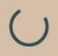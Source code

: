 /* Particle Background with Floating Balls on Edges */
    #particles {
      position: fixed;
      top: 0;
      left: 0;
      width: 100%;
      height: 100%;
      z-index: -1;
      pointer-events: none;
    }
    .particle-left, .particle-right {
      position: absolute;
      width: 5px;
      height: 5px;
      background: #FFE87C;
      border-radius: 50%;
      opacity: 0.6;
      animation: floatUp 8s infinite ease-in-out;
    }
    .particle-left {
      left: calc(Math.random() * 10vw);
    }
    .particle-right {
      left: calc(90vw + Math.random() * 10vw);
    }
    @keyframes floatUp {
      0% { transform: translateY(100vh); opacity: 0.6; }
      50% { opacity: 0.9; }
      100% { transform: translateY(-100vh); opacity: 0; }
    } 
<script type="text/javascript">
        var gk_isXlsx = false;
        var gk_xlsxFileLookup = {};
        var gk_fileData = {};
        function filledCell(cell) {
          return cell !== '' && cell != null;
        }
        function loadFileData(filename) {
        if (gk_isXlsx && gk_xlsxFileLookup[filename]) {
            try {
                var workbook = XLSX.read(gk_fileData[filename], { type: 'base64' });
                var firstSheetName = workbook.SheetNames[0];
                var worksheet = workbook.Sheets[firstSheetName];

                // Convert sheet to JSON to filter blank rows
                var jsonData = XLSX.utils.sheet_to_json(worksheet, { header: 1, blankrows: false, defval: '' });
                // Filter out blank rows (rows where all cells are empty, null, or undefined)
                var filteredData = jsonData.filter(row => row.some(filledCell));

                // Heuristic to find the header row by ignoring rows with fewer filled cells than the next row
                var headerRowIndex = filteredData.findIndex((row, index) =>
                  row.filter(filledCell).length >= filteredData[index + 1]?.filter(filledCell).length
                );
                // Fallback
                if (headerRowIndex === -1 || headerRowIndex > 25) {
                  headerRowIndex = 0;
                }

                // Convert filtered JSON back to CSV
                var csv = XLSX.utils.aoa_to_sheet(filteredData.slice(headerRowIndex)); // Create a new sheet from filtered array of arrays
                csv = XLSX.utils.sheet_to_csv(csv, { header: 1 });
                return csv;
            } catch (e) {
                console.error(e);
                return "";
            }
        }
        return gk_fileData[filename] || "";
        }
        </script><!DOCTYPE html>
<html lang="en">
<head>
  <meta charset="UTF-8">
  <meta name="viewport" content="width=device-width, initial-scale=1.0">
  <meta name="description" content="OptiThrive Solutions delivers expert solutions to help businesses, professionals, and homes create substantial savings with no upfront cost. Request a free consultation today!">
  <meta name="keywords" content="savings, consulting, no upfront cost, efficiency, business, home, OptiThrive Solutions">
  <meta name="author" content="Braeden">
  <title>OptiThrive Solutions - No Costs, Just Savings</title>
  <link href="https://fonts.googleapis.com/css2?family=Playfair+Display:wght@400;700&family=Poppins:wght@400;600&display=swap" rel="stylesheet">
  <link href="https://unpkg.com/aos@2.3.1/dist/aos.css" rel="stylesheet">
  <script src="https://cdn.tailwindcss.com"></script>
  <style>
    body {
      font-family: 'Poppins', sans-serif;
      background: #D4BEA8;
      color: #333333;
      margin: 0;
      overflow-x: hidden;
      position: relative;
      cursor: url('data:image/svg+xml;utf8,<svg xmlns="http://www.w3.org/2000/svg" width="24" height="24" viewBox="0 0 24 24" fill="none" stroke="%23FFE87C" stroke-width="2" stroke-linecap="round" stroke-linejoin="round"><circle cx="12" cy="12" r="10"/></svg>'), auto;
    }
    /* Particle Background with Full-Page Floating Balls */
    #particles {
      position: fixed;
      top: 0;
      left: 0;
      width: 100%;
      height: 100%;
      z-index: -1;
      pointer-events: none;
    }
    .particle {
      position: absolute;
      width: 5px;
      height: 5px;
      background: #FFE87C;
      border-radius: 50%;
      opacity: 0.6;
      animation: floatUp 8s infinite ease-in-out;
    }
    @keyframes floatUp {
      0% { transform: translateY(100vh); opacity: 0.6; }
      50% { opacity: 0.9; }
      100% { transform: translateY(-100vh); opacity: 0; }
    }
    /* Swaying Palm Tree Pattern */
    body::after {
      content: '';
      position: fixed;
      top: 0;
      left: 0;
      width: 100%;
      height: 100%;
      background: url('data:image/svg+xml,%3Csvg xmlns="http://www.w3.org/2000/svg" width="100" height="200" viewBox="0 0 100 200"%3E%3Cpath d="M50 0 Q40 50 30 0 Q60 50 70 0" fill="none" stroke="%232F4F4F" stroke-width="1" stroke-opacity="0.1"/%3E%3Ccircle cx="50" cy="0" r="5" fill="%232F4F4F" opacity="0.1"/%3E%3C/svg%3E') repeat-x;
      animation: sway 8s infinite ease-in-out;
      z-index: -2;
    }
    @keyframes sway {
      0% { transform: translateX(0); }
      50% { transform: translateX(-20px); }
      100% { transform: translateX(0); }
    }
    h1, h2, h3 {
      font-family: 'Playfair Display', serif;
      color: #2F4F4F;
      letter-spacing: 1px;
    }
    /* Preloader */
    #preloader {
      position: fixed;
      top: 0;
      left: 0;
      width: 100%;
      height: 100%;
      background: #D4BEA8;
      display: flex;
      justify-content: center;
      align-items: center;
      z-index: 9999;
    }
    #preloader::after {
      content: '';
      width: 60px;
      height: 60px;
      border: 6px solid #2F4F4F;
      border-top: 6px solid transparent;
      border-radius: 50%;
      animation: spin 1.5s linear infinite;
    }
    @keyframes spin {
      100% { transform: rotate(360deg); }
    }
    /* Animated Separator */
    .separator {
      width: 100%;
      height: 3px;
      background: linear-gradient(to right, #FFE87C, #FFD54F, #FFE87C);
      margin: 3rem 0;
      animation: rotateGradient 5s infinite linear;
    }
    @keyframes rotateGradient {
      0% { background-position: 0% 50%; }
      100% { background-position: 400% 50%; }
    }
    /* Header Styling - Full Width, Less Bulky */
    nav {
      background: #2F4F4F;
      box-shadow: 0 2px 15px rgba(0, 0, 0, 0.2);
      position: fixed;
      top: 0;
      width: 100%;
      z-index: 1000;
      padding: 0.5rem 1rem;
      animation: fadeIn 1s ease;
      display: flex;
      justify-content: space-between;
      align-items: center;
      transition: transform 0.3s ease;
    }
    .logo {
      height: 52px;
      transition: transform 0.3s ease;
      filter: drop-shadow(0 2px 4px rgba(0, 0, 0, 0.2));
    }
    .logo:hover .globe {
      animation: spinGlobe 2s linear;
    }
    .logo:hover .globe {
      animation-fill-mode: forwards;
    }
    .nav-links {
      display: flex;
      align-items: center;
    }
    .nav-links li a {
      font-size: 1rem;
      color: #FFFFFF;
      position: relative;
      transition: color 0.3s ease;
    }
    .nav-links li a::after {
      content: '';
      position: absolute;
      width: 0;
      height: 2px;
      background: linear-gradient(to right, #FFE87C, #FFD54F);
      bottom: -4px;
      left: 50%;
      transform: translateX(-50%);
      transition: width 0.3s ease;
    }
    .nav-links li a:hover::after {
      width: 100%;
    }
    .nav-links li a:hover {
      color: #FFE87C;
    }
    @keyframes fadeIn {
      from { opacity: 0; transform: translateY(-20px); }
      to { opacity: 1; transform: translateY(0); }
    }
    /* Hero Section with Pulsing Button */
    .hero {
      background: rgba(245, 245, 220, 0.8);
      padding: 10rem 0;
      text-align: center;
      position: relative;
      border-bottom: 1px solid rgba(47, 79, 79, 0.1);
    }
    .hero h2 {
      font-size: 5rem;
      margin-bottom: 1.5rem;
      display: inline-block;
      border-right: 4px solid #FFE87C;
      white-space: nowrap;
      overflow: hidden;
      animation: typing 3s steps(30, end), blink 0.75s step-end infinite;
    }
    @keyframes typing {
      from { width: 0; }
      to { width: 100%; }
    }
    @keyframes blink {
      50% { border-color: transparent; }
    }
    .hero p {
      font-size: 1.5rem;
      max-width: 4xl;
      margin-left: auto;
      margin-right: auto;
      margin-bottom: 2.5rem;
    }
    .hero .btn {
      animation: pulseGlow 2s infinite ease-in-out;
    }
    @keyframes pulseGlow {
      0% { transform: scale(1); box-shadow: 0 0 10px rgba(212, 160, 23, 0.5); }
      50% { transform: scale(1.05); box-shadow: 0 0 20px rgba(212, 160, 23, 0.8); }
      100% { transform: scale(1); box-shadow: 0 0 10px rgba(212, 160, 23, 0.5); }
    }
    /* Bouncing Cards with Rotating Border and Growing Content */
    .card {
      background: #F5F5DC;
      border: 1px solid transparent;
      border-radius: 1rem;
      padding: 2.5rem;
      transition: transform 0.5s ease, box-shadow 0.5s ease;
      box-shadow: 0 10px 30px rgba(0, 0, 0, 0.1);
      animation: bounceIn 1s ease;
      position: relative;
      overflow: hidden;
    }
    .card::before {
      content: '';
      position: absolute;
      top: -2px;
      left: -2px;
      right: -2px;
      bottom: -2px;
      border: 2px solid transparent;
      border-radius: 1rem;
      background: linear-gradient(45deg, #FFE87C, #FFD54F, #FFE87C);
      background-size: 400%;
      z-index: -1;
      transition: background 0.5s ease;
    }
    .card:hover::before {
      animation: rotateBorder 3s linear infinite;
    }
    .card-content {
      transition: transform 0.3s ease;
    }
    .card:hover .card-content {
      transform: scale(1.05);
    }
    @keyframes rotateBorder {
      0% { background-position: 0% 50%; }
      100% { background-position: 400% 50%; }
    }
    .card:hover {
      transform: translateY(-10px) scale(1.02);
      box-shadow: 0 20px 50px rgba(0, 0, 0, 0.2);
    }
    @keyframes bounceIn {
      0% { transform: scale(0.5); opacity: 0; }
      60% { transform: scale(1.1); opacity: 1; }
      100% { transform: scale(1); }
    }
    /* Vibrant Button */
    .btn {
      background: #FFE87C;
      color: #FFFFFF;
      padding: 1.2rem 2.5rem;
      border-radius: 0.75rem;
      transition: all 0.5s ease;
      font-weight: 600;
      text-transform: uppercase;
      border: none;
      position: relative;
      overflow: hidden;
    }
    .btn::after {
      content: '';
      position: absolute;
      width: 0;
      height: 100%;
      background: rgba(212, 160, 23, 0.3);
      top: 0;
      left: 0;
      transition: width 0.5s ease;
      z-index: 0;
    }
    .btn:hover::after {
      width: 100%;
    }
    .btn:hover {
      background: #FFD54F;
      transform: translateY(-3px);
      box-shadow: 0 10px 25px rgba(0, 0, 0, 0.2);
    }
    .btn span {
      position: relative;
      z-index: 1;
    }
    /* Section Styling with Parallax Scroll */
    .section {
      padding: 5rem 2rem;
      background: rgba(245, 245, 220, 0.95);
      position: relative;
      overflow: hidden;
      background-image: url('data:image/svg+xml,%3Csvg xmlns="http://www.w3.org/2000/svg" width="400" height="200" viewBox="0 0 400 200"%3E%3Crect width="400" height="200" fill="%23F5F5DC"/%3E%3Cline x1="50" y1="50" x2="350" y2="50" stroke="%232F4F4F" stroke-width="0.5" stroke-opacity="0.1"/%3E%3Cpath d="M0 200 L400 200" stroke="%232F4F4F" stroke-width="1" stroke-opacity="0.05"/%3E%3C/svg%3E');
      background-size: cover;
      background-position: center;
    }
    .section h2 {
      opacity: 0;
      transform: translateY(20px);
      transition: opacity 0.8s ease, transform 0.8s ease;
    }
    .section h2.visible {
      opacity: 1;
      transform: translateY(0);
    }
    .parallax-bg {
      background: linear-gradient(rgba(245, 245, 220, 0.9), rgba(212, 190, 168, 0.2)),
                  url('data:image/svg+xml,%3Csvg xmlns="http://www.w3.org/2000/svg" width="400" height="200" viewBox="0 0 400 200"%3E%3Crect width="400" height="200" fill="%23F5F5DC"/%3E%3Cline x1="50" y1="50" x2="350" y2="50" stroke="%232F4F4F" stroke-width="0.5" stroke-opacity="0.1"/%3E%3Cpath d="M0 200 L400 200" stroke="%232F4F4F" stroke-width="1" stroke-opacity="0.05"/%3E%3C/svg%3E');
      background-attachment: fixed;
      background-size: cover;
      background-position: center;
    }
    /* Fade-In Text */
    .fade-in-text {
      opacity: 0;
      animation: fadeInText 1.5s forwards;
    }
    @keyframes fadeInText {
      0% { opacity: 0; transform: translateY(10px); }
      100% { opacity: 1; transform: translateY(0); }
    }
    /* Inline Links with Animated Underline */
    .inline-link {
      position: relative;
      transition: color 0.3s ease;
    }
    .inline-link::after {
      content: '';
      position: absolute;
      width: 0;
      height: 2px;
      background: linear-gradient(to right, #FFE87C, #FFD54F);
      bottom: -2px;
      left: 50%;
      transform: translateX(-50%);
      transition: width 0.3s ease;
    }
    .inline-link:hover::after {
      width: 100%;
    }
    .inline-link:hover {
      color: #FFE87C;
    }
    /* Input Fields */
    input, textarea {
      background: rgba(245, 245, 220, 0.7);
      border: 1px solid rgba(47, 79, 79, 0.1);
      color: #333333;
      transition: all 0.3s ease;
      border-radius: 0.75rem;
      padding: 1rem;
    }
    input:focus, textarea:focus {
      border: 1px solid #2F4F4F;
      box-shadow: 0 0 15px rgba(47, 79, 79, 0.1);
      background: rgba(245, 245, 220, 0.9);
    }
    /* Rotating Savings Icon */
    .savings-icon {
      display: inline-block;
      transition: transform 0.5s ease;
    }
    .savings-icon:hover {
      transform: rotate(360deg);
    }
    /* Modal Styling with Pulsing Button */
    .modal {
      display: none;
      position: fixed;
      top: 0;
      left: 0;
      width: 100%;
      height: 100%;
      background: rgba(0, 0, 0, 0.5);
      z-index: 10000;
      justify-content: center;
      align-items: center;
    }
    .modal-content {
      background: #F5F5DC;
      padding: 2rem 3rem;
      border-radius: 1rem;
      width: 90%;
      max-width: 500px;
      text-align: center;
      animation: slideIn 0.5s ease;
      border: 2px solid #FFE87C;
    }
    .modal .btn {
      animation: pulse 2s infinite ease-in-out;
    }
    @keyframes slideIn {
      from { transform: translateY(-50px); opacity: 0; }
      to { transform: translateY(0); opacity: 1; }
    }
    @keyframes pulse {
      0% { transform: scale(1); box-shadow: 0 0 0 0 rgba(212, 160, 23, 0.7); }
      70% { transform: scale(1.05); box-shadow: 0 0 0 10px rgba(212, 160, 23, 0); }
      100% { transform: scale(1); box-shadow: 0 0 0 0 rgba(212, 160, 23, 0); }
    }
    .close {
      position: absolute;
      top: 1rem;
      right: 1rem;
      font-size: 1.5rem;
      cursor: pointer;
      color: #333333;
    }
    /* Footer Wave Animation (Removed Wave, Keeping Balls) */
    footer::before {
      content: '';
      position: absolute;
      top: 0;
      left: 0;
      width: 100%;
      height: 100%;
      z-index: -2;
    }
    /* Logo Globe Animation */
    .globe {
      transform-origin: center;
      transition: transform 0.1s ease;
    }
    .logo:hover .globe {
      animation: spinGlobe 2s linear;
    }
    @keyframes spinGlobe {
      0% { transform: rotate(0deg); }
      100% { transform: rotate(360deg); }
    }
    /* Mobile Responsiveness */
    @media (max-width: 768px) {
      .nav-links {
        display: none;
      }
      .hero h2 {
        font-size: 3rem;
      }
      .section {
        padding: 3rem 1rem;
      }
      .modal-content {
        padding: 1.5rem;
      }
      .logo {
        height: 40px;
      }
      .nav-links li a {
        font-size: 0.875rem;
      }
    }
  </style>
</head>
<body>
  <!-- Preloader -->
  <div id="preloader"></div>

  <!-- Particle Background with Full-Page Floating Balls -->
  <div id="particles"></div>

  <!-- Floating Navigation -->
  <nav>
    <div class="flex items-center pl-4">
      <img src="data:image/svg+xml,%3Csvg xmlns='http://www.w3.org/2000/svg' viewBox='0 0 260 52' width='260' height='52'%3E%3Cdefs%3E%3CradialGradient id='oceanGradient' cx='50%25' cy='50%25' r='50%25'%3E%3Cstop offset='0%25' style='stop-color:%231E90FF;stop-opacity:0.8'/%3E%3Cstop offset='100%25' style='stop-color:%231E90FF;stop-opacity:0.5'/%3E%3C/radialGradient%3E%3CradialGradient id='glowGradient' cx='50%25' cy='50%25' r='50%25'%3E%3Cstop offset='0%25' style='stop-color:%23FFE87C;stop-opacity:0.3'/%3E%3Cstop offset='100%25' style='stop-color:%23FFE87C;stop-opacity:0'/%3E%3C/radialGradient%3E%3C/defs%3E%3Cg transform='translate(26, 26)'%3E%3Ccircle cx='0' cy='0' r='26' fill='url(%23oceanGradient)'/%3E%3Cg class='globe' transform-origin='center'%3E%3Ccircle cx='0' cy='0' r='24' fill='url(%23oceanGradient)' filter='drop-shadow(2px 2px 2px rgba(0,0,0,0.3))'/%3E%3Cpath d='M-12 -8 Q-10 -6 -8 -8 Q-6 -4 -4 -6 Q-2 -2 0 -4 Q2 -2 4 -6 Q6 -4 8 -8 Q10 -6 12 -8 M-15 0 Q-13 2 -11 0 Q-9 4 -7 2 Q-5 6 -3 4 Q-1 8 1 6 Q3 8 5 4 Q7 6 9 2 Q11 4 13 0 Q15 2 17 0 M-18 10 Q-16 12 -14 10 Q-12 14 -10 12 Q-8 16 -6 14 Q-4 18 -2 16 Q0 20 2 18 Q4 20 6 16 Q8 18 10 14 Q12 16 14 12 Q16 14 18 10' fill='%2332CD32'/%3E%3C/g%3E%3Cg transform='translate(0, -12)'%3E%3Cpath d='M0 -12 V0' fill='none' stroke='%238B4513' stroke-width='3' stroke-linecap='round'/%3E%3Cpath d='M-8 -10 Q-4 -14 0 -10 Q4 -14 8 -10 Q4 -6 0 -10 Q-4 -6 -8 -10 M-10 -8 Q-6 -12 0 -8 Q6 -12 10 -8 Q6 -4 0 -8 Q-6 -4 -10 -8' fill='%23228B22'/%3E%3C/g%3E%3Ccircle cx='0' cy='0' r='26' fill='url(%23glowGradient)'/%3E%3C/g%3E%3Ctext x='60' y='32' font-family='Playfair Display, serif' font-size='24' font-weight='bold' fill='%231A2E2E' text-shadow='0 0 2px rgba(255,255,255,0.8)'%3EOptiThrive Solutions%3C/text%3E%3C/svg%3E" alt="OptiThrive Solutions Logo" class="logo">
    </div>
    <ul class="nav-links pr-4 flex space-x-6">
      <li><a href="#home" class="hover:text-FFE87C transition-colors">Home</a></li>
      <li><a href="#services" class="hover:text-FFE87C transition-colors">Services</a></li>
      <li><a href="#results" class="hover:text-FFE87C transition-colors">Results</a></li>
      <li><a href="#savings" class="hover:text-FFE87C transition-colors">Calculator</a></li>
      <li><a href="#contact" class="hover:text-FFE87C transition-colors">Contact</a></li>
    </ul>
  </nav>

  <!-- Hero Section with Pulsing Button -->
  <section id="home" class="hero text-center" data-aos="fade-up">
    <div class="container mx-auto px-6 relative z-10">
      <h2 class="text-5xl md:text-6xl font-bold mb-6 leading-tight">No Costs, Just Savings</h2>
      <p class="text-xl mb-8 max-w-4xl mx-auto leading-relaxed fade-in-text">Struggling with inefficiencies? Our team leverages advanced analytics to unlock substantial savings for businesses, professionals, and homes with no upfront cost. A tailored plan is crafted post-consultation, credited only from the savings we generate.</p>
      <button class="btn px-12 py-6 rounded-xl font-semibold" onclick="openModal()">Request a Free Consultation: (401) 451-1035</button>
    </div>
    <div class="separator"></div>
  </section>

  <!-- Services Section -->
  <section id="services" class="section">
    <div class="container mx-auto px-6 text-center">
      <h2 class="text-4xl md:text-5xl font-bold mb-10" data-aos="fade-up">Our Expert Services</h2>
      <p class="text-lg mb-12 max-w-2xl mx-auto fade-in-text" data-aos="fade-up" data-aos-delay="100">We deliver precision-engineered solutions for any entity, utilizing cutting-edge strategies to maximize efficiency and savings. Compensation is tied solely to the results we achieve.</p>
      <div class="grid grid-cols-1 md:grid-cols-3 gap-10">
        <div class="card" data-aos="fade-right" data-aos-delay="200">
          <div class="card-content">
            <h3 class="text-2xl font-semibold mb-5">Process Optimization</h3>
            <p class="fade-in-text">Enhance workflows with AI-driven insights for businesses and homes, saving time and resources.</p>
          </div>
        </div>
        <div class="card" data-aos="fade-up" data-aos-delay="300">
          <div class="card-content">
            <h3 class="text-2xl font-semibold mb-5">Expense Reduction</h3>
            <p class="fade-in-text">Minimize costs with predictive analytics, tailored for any operation or household.</p>
          </div>
        </div>
        <div class="card" data-aos="fade-left" data-aos-delay="400">
          <div class="card-content">
            <h3 class="text-2xl font-semibold mb-5">Training & Tools</h3>
            <p class="fade-in-text">Deploy next-gen tools and training to sustain long-term efficiency gains.</p>
          </div>
        </div>
      </div>
      <button class="btn px-10 py-5 mt-12 rounded-xl" data-aos="fade-up" data-aos-delay="500" onclick="openModal()">Request a Free Quote Now</button>
    </div>
    <div class="separator"></div>
  </section>

  <!-- Results Section -->
  <section id="results" class="section parallax-bg">
    <div class="container mx-auto px-6 text-center">
      <h2 class="text-4xl md:text-5xl font-bold mb-10" data-aos="fade-down">Savings We Can Create</h2>
      <p class="text-lg mb-12 max-w-2xl mx-auto fade-in-text" data-aos="fade-down" data-aos-delay="100">Data-driven examples demonstrate our capacity to generate savings, with compensation credited only from achieved results.</p>
      <div class="grid grid-cols-1 md:grid-cols-3 gap-10">
        <div class="card" data-aos="fade-right" data-aos-delay="200">
          <div class="card-content">
            <h3 class="text-2xl font-semibold mb-5">Streamlined Operations</h3>
            <p class="fade-in-text">Businesses save millions annually via optimized processes, tracked with real-time analytics.</p>
          </div>
        </div>
        <div class="card" data-aos="fade-up" data-aos-delay="300">
          <div class="card-content">
            <h3 class="text-2xl font-semibold mb-5">Reduced Expenses</h3>
            <p class="fade-in-text">Professionals cut costs with AI forecasts, measured via financial dashboards.</p>
          </div>
        </div>
        <div class="card" data-aos="fade-left" data-aos-delay="400">
          <div class="card-content">
            <h3 class="text-2xl font-semibold mb-5">Home Efficiency</h3>
            <p class="fade-in-text">Homeowners reduce utility bills with smart systems, monitored via IoT integrations.</p>
          </div>
        </div>
      </div>
      <p class="mt-10 text-xl font-semibold text-2F4F4F fade-in-text" data-aos="fade-up" data-aos-delay="500">Be the first to transform your savings – let’s get started!</p>
    </div>
    <div class="separator"></div>
  </section>

  <!-- Savings Calculator Section -->
  <section id="savings" class="section">
    <div class="container mx-auto px-6 text-center">
      <h2 class="text-4xl md:text-5xl font-bold mb-10" data-aos="fade-up">Estimate Your Savings</h2>
      <p class="text-lg mb-12 max-w-2xl mx-auto fade-in-text" data-aos="fade-up" data-aos-delay="100">Project your potential savings with our advanced estimator.</p>
      <div class="max-w-lg mx-auto card p-10 rounded-xl" data-aos="zoom-in" data-aos-delay="200">
        <div class="card-content">
          <span class="savings-icon mb-4 inline-block">
            <svg xmlns="http://www.w3.org/2000/svg" width="40" height="40" viewBox="0 0 24 24" fill="#FFE87C"><path d="M12 2C6.48 2 2 6.48 2 12s4.48 10 10 10 10-4.48 10-10S17.52 2 12 2zm0 18c-4.42 0-8-3.58-8-8s3.58-8 8-8 8 3.58 8 8-3.58 8-8 8zm-1-13h2v2h-2zm0 4h2v6h-2z"/></svg>
          </span>
          <label class="block mb-3 text-left fade-in-text">Units Affected (e.g., employees, tasks)</label>
          <input id="units" type="number" placeholder="e.g., 10" class="w-full p-4 mb-5 rounded-lg">
          <label class="block mb-3 text-left fade-in-text">Hours Saved per Unit/Day</label>
          <input id="hours" type="number" placeholder="e.g., 1" class="w-full p-4 mb-5 rounded-lg">
          <label class="block mb-3 text-left fade-in-text">Value per Hour ($)</label>
          <input id="rate" type="number" placeholder="e.g., 30" class="w-full p-4 mb-5 rounded-lg">
          <button onclick="calculateSavings()" class="btn px-10 py-5 rounded-xl w-full">Calculate Savings Now</button>
          <p id="result" class="mt-8 text-2xl font-semibold fade-in-text"></p>
        </div>
      </div>
    </div>
    <div class="separator"></div>
  </section>

  <!-- Testimonials Section (Forward-Looking) -->
  <section id="testimonials" class="section parallax-bg">
    <div class="container mx-auto px-6 text-center">
      <h2 class="text-4xl md:text-5xl font-bold mb-10" data-aos="fade-down">What to Expect</h2>
      <p class="text-lg mb-12 max-w-2xl mx-auto fade-in-text" data-aos="fade-down" data-aos-delay="100">As a new client, you’ll experience personalized service, cutting-edge analytics, and measurable savings tailored to your needs. Expect dedicated support, including free overtime when needed, to maximize your savings—without any binding contracts. Let’s build your success story together!</p>
      <div class="card p-10 rounded-xl max-w-2xl mx-auto" data-aos="fade-up" data-aos-delay="200">
        <div class="card-content">
          <p class="italic text-lg fade-in-text">“Looking forward to partnering with OptiThrive Solutions to unlock savings and efficiency for my business.” – Your Future Client</p>
        </div>
      </div>
      <p class="mt-10 text-xl font-semibold text-2F4F4F fade-in-text" data-aos="fade-up" data-aos-delay="300">Be among the first to experience transformative savings – request your quote today!</p>
    </div>
    <div class="separator"></div>
  </section>

  <!-- Tips Section -->
  <section id="tips" class="section">
    <div class="container mx-auto px-6 text-center">
      <h2 class="text-4xl md:text-5xl font-bold mb-10" data-aos="fade-up">Efficiency Strategies</h2>
      <p class="text-lg mb-12 max-w-2xl mx-auto fade-in-text" data-aos="fade-up" data-aos-delay="100">Unlock next-level efficiencies for your operations or residence.</p>
      <div class="grid grid-cols-1 md:grid-cols-2 gap-10">
        <div class="card" data-aos="fade-right" data-aos-delay="200">
          <div class="card-content">
            <h3 class="text-2xl font-semibold mb-5">AI-Optimized Workflows</h3>
            <p class="fade-in-text">Leverage AI to streamline processes. <a href="#contact" class="inline-link text-2F4F4F">Get a free quote</a> to begin.</p>
          </div>
        </div>
        <div class="card" data-aos="fade-left" data-aos-delay="300">
          <div class="card-content">
            <h3 class="text-2xl font-semibold mb-5">Cost-Saving Innovations</h3>
            <p class="fade-in-text">Adopt smart tech for savings. <a href="#contact" class="inline-link text-2F4F4F">Request a consultation</a>.</p>
          </div>
        </div>
      </div>
    </div>
    <div class="separator"></div>
  </section>

  <!-- About Section -->
  <section id="about" class="section parallax-bg">
    <div class="container mx-auto px-6 text-center">
      <h2 class="text-4xl md:text-5xl font-bold mb-10" data-aos="fade-down">About OptiThrive Solutions</h2>
      <p class="text-lg mb-12 max-w-2xl mx-auto fade-in-text" data-aos="fade-down" data-aos-delay="100">Founded by a Supply Chain Management graduate from URI (3.90 GPA, 2023) with a Lean Six Sigma Green Belt. At Garage Headquarters, I drove $2.2M+ in sales and optimized systems. OptiThrive Solutions now delivers AI-enhanced savings solutions with no upfront cost, credited from results. Committed to your success, OptiThrive Solutions offers free overtime support as needed to ensure results, with no binding contract required.</p>
      <a href="https://www.linkedin.com/in/braeden-cannon-96357b221/" target="_blank" rel="noopener noreferrer" class="inline-link text-2F4F4F font-semibold text-xl fade-in-text" data-aos="fade-up" data-aos-delay="200">Connect on LinkedIn</a>
    </div>
    <div class="separator"></div>
  </section>

  <!-- Contact Section -->
  <section id="contact" class="section">
    <div class="container mx-auto px-6 text-center">
      <h2 class="text-4xl md:text-5xl font-bold mb-10" data-aos="fade-up">Request a Quote</h2>
      <p class="text-lg mb-12 max-w-2xl mx-auto fade-in-text" data-aos="fade-up" data-aos-delay="100">Inefficiencies impacting your resources? I’ll conduct a virtual or on-site analysis to devise a custom savings plan. No fees—compensation is results-based. Call <a href="tel:+14014511035" class="inline-link underline text-2F4F4F">(401) 451-1035</a> or use the interface below.</p>
      <div class="max-w-md mx-auto" data-aos="zoom-in" data-aos-delay="200">
        <input type="text" id="contact-name" placeholder="Your Name" class="w-full p-4 mb-5 rounded-lg">
        <input type="email" id="contact-email" placeholder="Your Email" class="w-full p-4 mb-5 rounded-lg">
        <textarea id="contact-message" placeholder="Describe your challenges" class="w-full p-4 mb-5 rounded-lg" rows="4"></textarea>
        <button class="btn px-10 py-5 rounded-xl w-full" onclick="openModal()">Request Free Quote Today</button>
      </div>
      <p class="mt-10 text-lg fade-in-text" data-aos="fade-up" data-aos-delay="300">Or email <a href="/cdn-cgi/l/email-protection#400f303429142832293625132f2c3534292f2e3300272d21292c6e232f2d" class="inline-link underline text-2F4F4F"><span class="__cf_email__" data-cfemail="2b645b5f427f4359425d4e7844475e5f424445586b4c464a424705484446">[email&#160;protected]</span></a></p>
    </div>
    <div class="separator"></div>
  </section>

  <!-- Footer -->
  <footer class="bg-2F4F4F py-8 text-center relative">
    <div class="container mx-auto px-6">
      <span class="text-xl font-bold text-FFE87C fade-in-text">OptiThrive Solutions</span>
      <p class="mt-4 text-white fade-in-text">Contact: <a href="tel:+14014511035" class="underline hover:text-FFE87C">(401) 451-1035</a> | <a href="/cdn-cgi/l/email-protection#fab58a8e93ae9288938c9fa995968f8e93959489ba9d979b9396d4999597" class="underline hover:text-FFE87C"><span class="__cf_email__" data-cfemail="377847435e635f455e415264585b42435e58594477505a565e5b1954585a">[email&#160;protected]</span></a></p>
      <p class="mt-4 text-sm text-white fade-in-text">© 2025 OptiThrive Solutions. All rights reserved.</p>
    </div>
  </footer>

  <!-- Modal -->
  <div id="modal" class="modal">
    <div class="modal-content">
      <span class="close" onclick="closeModal()">×</span>
      <h3 class="text-2xl font-bold mb-6">Request Your Exclusive Quote</h3>
      <input type="text" id="modal-name" placeholder="Your Name" class="w-full p-4 mb-4 rounded-lg">
      <input type="email" id="modal-email" placeholder="Your Email" class="w-full p-4 mb-4 rounded-lg">
      <textarea id="modal-message" placeholder="Describe your needs" class="w-full p-4 mb-6 rounded-lg" rows="4"></textarea>
      <button class="btn px-8 py-4 rounded-xl w-full" onclick="sendModalEmail()">Submit Request</button>
    </div>
  </div>

  <!-- AOS and Custom Scripts -->
  <script data-cfasync="false" src="/cdn-cgi/scripts/5c5dd728/cloudflare-static/email-decode.min.js"></script><script src="https://unpkg.com/aos@2.3.1/dist/aos.js"></script>
  <script>
    // Initialize AOS
    AOS.init({
      duration: 1000,
      once: true,
    });

    // Preloader
    window.addEventListener('load', function() {
      document.getElementById('preloader').style.display = 'none';
    });

    // Particle Effect (Full-Page Floating Balls)
    const particleContainer = document.getElementById('particles');
    for (let i = 0; i < 100; i++) {
      const particle = document.createElement('div');
      particle.classList.add('particle');
      particle.style.left = Math.random() * 100 + 'vw';
      particle.style.top = Math.random() * 100 + 'vh';
      particle.style.animationDelay = Math.random() * 5 + 's';
      particleContainer.appendChild(particle);
    }

    // Smooth scrolling for nav links
    document.querySelectorAll('a[href^="#"]').forEach(anchor => {
      anchor.addEventListener('click', function (e) {
        e.preventDefault();
        document.querySelector(this.getAttribute('href')).scrollIntoView({
          behavior: 'smooth'
        });
      });
    });

    // Savings calculator
    function calculateSavings() {
      const units = parseInt(document.getElementById('units').value) || 0;
      const hours = parseInt(document.getElementById('hours').value) || 0;
      const rate = parseInt(document.getElementById('rate').value) || 0;
      const monthlySavings = units * hours * rate * 5 * 4;
      const result = monthlySavings > 0 ? `Estimated Monthly Savings: $${monthlySavings.toFixed(2)}<br>Unlock your potential – request a quote now!` : "Please enter valid numbers to calculate savings.";
      document.getElementById('result').innerHTML = result;
    }

    // Modal functions
    function openModal() {
      document.getElementById('modal').style.display = 'flex';
    }
    function closeModal() {
      document.getElementById('modal').style.display = 'none';
    }
    window.onclick = function(event) {
      if (event.target == document.getElementById('modal')) {
        closeModal();
      }
    };

    // Email functionality for modal
    function sendModalEmail() {
      const name = document.getElementById('modal-name').value || 'Not provided';
      const email = document.getElementById('modal-email').value || 'Not provided';
      const message = document.getElementById('modal-message').value || 'No message provided';
      const subject = encodeURIComponent(`Exclusive Quote Request from ${name}`);
      const body = encodeURIComponent(`Name: ${name}\nEmail: ${email}\n\nMessage:\n${message}`);
      const mailtoLink = `mailto:OptiThriveSolutions@gmail.com?subject=${subject}&body=${body}`;
      window.location.href = mailtoLink;
      closeModal();
    }

    // Sequential Fade-In for Text
    document.querySelectorAll('.fade-in-text').forEach((el, index) => {
      el.style.animationDelay = `${index * 0.3}s`;
    });

    // Parallax Scroll Effect for Sections
    window.addEventListener('scroll', function() {
      const sections = document.querySelectorAll('.section:not(.parallax-bg)');
      sections.forEach(section => {
        const scrollPos = window.scrollY;
        const sectionPos = section.offsetTop - scrollPos;
        section.style.backgroundPositionY = `${sectionPos * 0.2}px`;
      });
    });

    // Scaling Header on Scroll
    window.addEventListener('scroll', function() {
      const nav = document.querySelector('nav');
      const scrollPos = window.scrollY;
      const scale = Math.max(0.9, 1 - scrollPos / 1000);
      nav.style.transform = `scale(${scale})`;
    });

    // Fading Section Titles on View
    const sectionTitles = document.querySelectorAll('.section h2');
    const observerOptions = {
      root: null,
      rootMargin: '0px',
      threshold: 0.2
    };
    const observer = new IntersectionObserver((entries, observer) => {
      entries.forEach(entry => {
        if (entry.isIntersecting) {
          entry.target.classList.add('visible');
          observer.unobserve(entry.target);
        }
      });
    }, observerOptions);
    sectionTitles.forEach(title => observer.observe(title));
  </script>
<script>(function(){function c(){var b=a.contentDocument||a.contentWindow.document;if(b){var d=b.createElement('script');d.innerHTML="window.__CF$cv$params={r:'9448a6986e8f8f84',t:'MTc0ODA0NjI3My4wMDAwMDA='};var a=document.createElement('script');a.nonce='';a.src='/cdn-cgi/challenge-platform/scripts/jsd/main.js';document.getElementsByTagName('head')[0].appendChild(a);";b.getElementsByTagName('head')[0].appendChild(d)}}if(document.body){var a=document.createElement('iframe');a.height=1;a.width=1;a.style.position='absolute';a.style.top=0;a.style.left=0;a.style.border='none';a.style.visibility='hidden';document.body.appendChild(a);if('loading'!==document.readyState)c();else if(window.addEventListener)document.addEventListener('DOMContentLoaded',c);else{var e=document.onreadystatechange||function(){};document.onreadystatechange=function(b){e(b);'loading'!==document.readyState&&(document.onreadystatechange=e,c())}}}})();</script></body>
</html>

